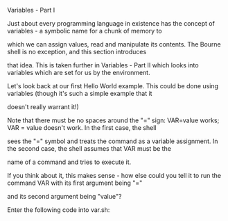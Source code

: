  Variables - Part I
 
Just about every programming language in existence has the concept of variables - a symbolic name for a chunk of memory to

which we can assign values, read and manipulate its contents. The Bourne shell is no exception, and this section introduces 

that idea. This is taken further in Variables - Part II which looks into variables which are set for us by the environment.

Let's look back at our first Hello World example. This could be done using variables (though it's such a simple example that it 

doesn't really warrant it!)

Note that there must be no spaces around the "=" sign: VAR=value works; VAR = value doesn't work. In the first case, the shell 

sees the "=" symbol and treats the command as a variable assignment. In the second case, the shell assumes that VAR must be the 

name of a command and tries to execute it.

If you think about it, this makes sense - how else could you tell it to run the command VAR with its first argument being "=" 

and its second argument being "value"?


Enter the following code into var.sh:
